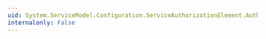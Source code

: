 ```yaml
---
uid: System.ServiceModel.Configuration.ServiceAuthorizationElement.AuthorizationPolicies
internalonly: False
---
```

